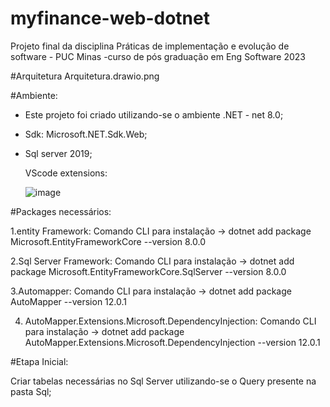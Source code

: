 # myfinance-web-dotnet
Projeto final da disciplina Práticas de implementação e evolução de software - PUC Minas -curso de pós graduação em Eng Software 2023

#Arquitetura 
Arquitetura.drawio.png

#Ambiente:
- Este projeto foi criado utilizando-se o ambiente .NET - net 8.0;
- Sdk: Microsoft.NET.Sdk.Web;
- Sql server 2019;
  
  VScode extensions:



  ![image](https://github.com/0utl4nd3r4ut0/myfinance-web-dotnet/assets/148460805/c75091ac-c47a-443c-b110-775238234dc4)

#Packages necessários:
  
  1.entity Framework: Comando CLI para instalação -> dotnet add package Microsoft.EntityFrameworkCore --version 8.0.0
  
  2.Sql Server Framework: Comando CLI para instalação -> dotnet add package Microsoft.EntityFrameworkCore.SqlServer --version 8.0.0
  
  3.Automapper: Comando CLI para instalação -> dotnet add package AutoMapper --version 12.0.1

  4. AutoMapper.Extensions.Microsoft.DependencyInjection: Comando CLI para instalação -> dotnet add package AutoMapper.Extensions.Microsoft.DependencyInjection --version 12.0.1
 

#Etapa Inicial:

Criar tabelas necessárias no Sql Server utilizando-se o Query presente na pasta Sql;
